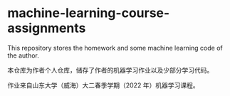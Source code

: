 # machine-learning-course-assignments

This repository stores the homework and some machine learning code of the author.

本仓库为作者个人仓库，储存了作者的机器学习作业以及少部分学习代码。

作业来自山东大学（威海）大二春季学期（2022 年）机器学习课程。
